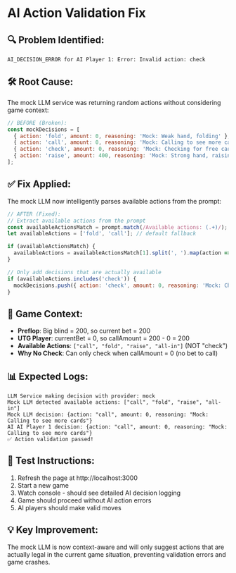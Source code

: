 # AI Action Validation Fix

## 🔍 **Problem Identified:**
```
AI_DECISION_ERROR for AI Player 1: Error: Invalid action: check
```

## 🛠️ **Root Cause:**
The mock LLM service was returning random actions without considering game context:

```javascript
// BEFORE (Broken):
const mockDecisions = [
  { action: 'fold', amount: 0, reasoning: 'Mock: Weak hand, folding' },
  { action: 'call', amount: 0, reasoning: 'Mock: Calling to see more cards' },
  { action: 'check', amount: 0, reasoning: 'Mock: Checking for free card' },  // ❌ Always available
  { action: 'raise', amount: 400, reasoning: 'Mock: Strong hand, raising for value' }
];
```

## ✅ **Fix Applied:**
The mock LLM now intelligently parses available actions from the prompt:

```javascript
// AFTER (Fixed):
// Extract available actions from the prompt
const availableActionsMatch = prompt.match(/Available actions: (.+)/);
let availableActions = ['fold', 'call']; // default fallback

if (availableActionsMatch) {
  availableActions = availableActionsMatch[1].split(', ').map(action => action.trim());
}

// Only add decisions that are actually available
if (availableActions.includes('check')) {
  mockDecisions.push({ action: 'check', amount: 0, reasoning: 'Mock: Checking for free card' });
}
```

## 🎯 **Game Context:**
- **Preflop**: Big blind = 200, so current bet = 200
- **UTG Player**: currentBet = 0, so callAmount = 200 - 0 = 200
- **Available Actions**: `["call", "fold", "raise", "all-in"]` (NOT "check")
- **Why No Check**: Can only check when callAmount = 0 (no bet to call)

## 📊 **Expected Logs:**
```
LLM Service making decision with provider: mock
Mock LLM detected available actions: ["call", "fold", "raise", "all-in"]
Mock LLM decision: {action: "call", amount: 0, reasoning: "Mock: Calling to see more cards"}
AI AI Player 1 decision: {action: "call", amount: 0, reasoning: "Mock: Calling to see more cards"}
✅ Action validation passed!
```

## 🧪 **Test Instructions:**
1. Refresh the page at http://localhost:3000
2. Start a new game
3. Watch console - should see detailed AI decision logging
4. Game should proceed without AI action errors
5. AI players should make valid moves

## 💡 **Key Improvement:**
The mock LLM is now context-aware and will only suggest actions that are actually legal in the current game situation, preventing validation errors and game crashes.